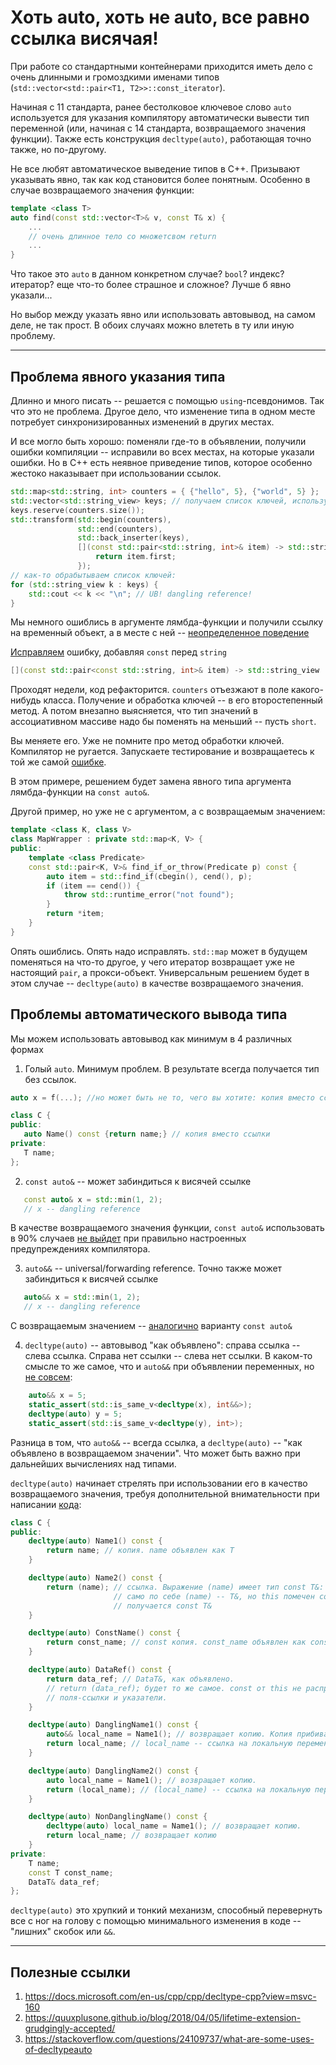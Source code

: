 # Хоть auto, хоть не auto, все равно ссылка висячая!

При работе со стандартными контейнерами приходится иметь дело с очень длинными и громоздкими именами типов (`std::vector<std::pair<T1, T2>>::const_iterator`).

Начиная с 11 стандарта, ранее бестолковое ключевое слово `auto` используется для указания компилятору автоматически вывести тип переменной (или, начиная с 14 стандарта, возвращаемого значения функции). Также есть конструкция `decltype(auto)`, работающая точно также, но по-другому.

Не все любят автоматическое выведение типов в C++. Призывают указывать явно, так как код становится более понятным. Особенно в случае возвращаемого значения функции:

```C++
template <class T>
auto find(const std::vector<T>& v, const T& x) {
    ...
    // очень длинное тело со множетсвом return 
    ...
}
```
Что такое это `auto` в данном конкретном случае? `bool`? индекс? итератор? еще что-то более страшное и сложное? Лучше б явно указали...

Но выбор между указать явно или использовать автовывод, на самом деле, не так прост. В обоих случаях можно влететь в ту или иную проблему.

---
## Проблема явного указания типа

Длинно и много писать -- решается с помощью `using`-псевдонимов. Так что это не проблема. Другое дело, что изменение типа в одном месте потребует синхронизированных изменений в других местах. 

И все могло быть хорошо: поменяли где-то в объявлении, получили ошибки компиляции -- исправили во всех местах, на которые указали ошибки. Но в C++ есть неявное приведение типов, которое особенно жестоко наказывает при использовании ссылок.

```C++
std::map<std::string, int> counters = { {"hello", 5}, {"world", 5} };
std::vector<std::string_view> keys; // получаем список ключей, используем string_view, чтобы не делать лишних компий
keys.reserve(counters.size());
std::transform(std::begin(counters), 
               std::end(counters),
               std::back_inserter(keys),
               [](const std::pair<std::string, int>& item) -> std::string_view {
                   return item.first;
               });
// как-то обрабытываем список ключей:
for (std::string_view k : keys) {
    std::cout << k << "\n"; // UB! dangling reference!
}
```

Мы немного ошиблись в аргументе лямбда-функции и получили ссылку на временный объект, а в месте с ней -- [неопределенное поведение]((https://godbolt.org/z/EKcob3))

[Исправляем](https://godbolt.org/z/E6evof) ошибку, добавляя `const` перед `string`
```C++
[](const std::pair<const std::string, int>& item) -> std::string_view 
```

Проходят недели, код рефакторится. `counters` отъезжают в поле какого-нибудь класса. Получение и обработка ключей -- в его второстепенный метод. А потом внезапно выясняется, что тип значений в ассоциативном массиве надо бы поменять на меньший -- пусть `short`.

Вы меняете его. Уже не помните про метод обработки ключей. Компилятор не ругается. Запускаете тестирование и возвращаетесь к той же самой [ошибке](https://godbolt.org/z/7Mzcs3).

В этом примере, решением будет замена явного типа аргумента лямбда-функции на `const auto&`.

Другой пример, но уже не с аргументом, а с возвращаемым значением:

```C++
template <class K, class V>
class MapWrapper : private std::map<K, V> {
public:
    template <class Predicate>
    const std::pair<K, V>& find_if_or_throw(Predicate p) const {
        auto item = std::find_if(cbegin(), cend(), p);
        if (item == cend()) {
            throw std::runtime_error("not found");
        }
        return *item;
    }
}
```
Опять ошиблись. Опять надо исправлять. 
`std::map` может в будущем поменяться на что-то другое, у чего итератор возвращает уже не настоящий `pair`, а прокси-объект. Универсальным решением будет в этом случае -- `decltype(auto)` в качестве возвращаемого значения.


## Проблемы автоматического вывода типа

Мы можем использовать автовывод как минимум в 4 различных формах

1. Голый `auto`. Минимум проблем. В результате всегда получается тип без ссылок.
```C++
auto x = f(...); //но может быть не то, чего вы хотите: копия вместо ссылки

class C {
public:
   auto Name() const {return name;} // копия вместо ссылки
private:
   T name;
};
```
2. `const auto&` -- может забиндиться к висячей ссылке
```C++
   const auto& x = std::min(1, 2);
   // x -- dangling reference
```
В качестве возвращаемого значения функции, `const auto&` использовать в 90% случаев [не выйдет](https://godbolt.org/z/hqf3nK) при правильно настроенных предупреждениях компилятора.

3. `auto&&` -- universal/forwarding reference. Точно также может забиндиться к висячей ссылке
```C++
   auto&& x = std::min(1, 2);
   // x -- dangling reference
```
С возвращаемым значением -- [аналогично](https://godbolt.org/z/qx8e1M) варианту `const auto&`

4. `decltype(auto)` -- автовывод "как объявлено": справа ссылка -- слева ссылка. Справа нет ссылки -- слева нет ссылки. В каком-то смысле то же самое, что и `auto&&` при объявлении переменных, но [не совсем](https://godbolt.org/z/Yorrjo):
```C++
    auto&& x = 5;
    static_assert(std::is_same_v<decltype(x), int&&>);
    decltype(auto) y = 5;
    static_assert(std::is_same_v<decltype(y), int>);
```
Разница в том, что `auto&&` -- всегда ссылка, а `decltype(auto)` -- "как объявлено в возвращаемом значении". Что может быть важно при дальнейших вычислениях над типами.

`decltype(auto)` начинает стрелять при использовании его в качество возвращаемого значения, требуя дополнительной внимательности при написании [кода](https://godbolt.org/z/PPcPYK):
```C++
class C {
public:
    decltype(auto) Name1() const {
        return name; // копия. name объявлен как T
    }

    decltype(auto) Name2() const {
        return (name); // ссылка. Выражение (name) имеет тип const T&: 
                       // само по себе (name) -- T&, но this помечен const, поэтому
                       // получается const T&
    } 

    decltype(auto) ConstName() const {
        return const_name; // const копия. const_name объявлен как const T
    }

    decltype(auto) DataRef() const {
        return data_ref; // DataT&, как объявлено.
        // return (data_ref); будет то же самое. const от this не распространяется дальше под
        // поля-ссылки и указатели.
    }

    decltype(auto) DanglingName1() const {
        auto&& local_name = Name1(); // возвращает копию. Копия прибивается к rvalue ссылке
        return local_name; // local_name -- ссылка на локальную переменную
    }

    decltype(auto) DanglingName2() const {
        auto local_name = Name1(); // возвращает копию.
        return (local_name); // (local_name) -- ссылка на локальную переменную
    }

    decltype(auto) NonDanglingName() const {
        decltype(auto) local_name = Name1(); // возвращает копию.
        return local_name; // возвращает копию
    }
private:
    T name;
    const T const_name;
    DataT& data_ref;
};
```

`decltype(auto)` это хрупкий и тонкий механизм, способный перевернуть все с ног на голову с помощью минимального изменения в коде -- "лишних" скобок или `&&`.

---
## Полезные ссылки
1. https://docs.microsoft.com/en-us/cpp/cpp/decltype-cpp?view=msvc-160
2. https://quuxplusone.github.io/blog/2018/04/05/lifetime-extension-grudgingly-accepted/
3. https://stackoverflow.com/questions/24109737/what-are-some-uses-of-decltypeauto
